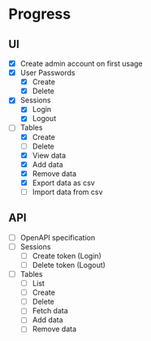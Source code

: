 # Progress

## UI
* [x] Create admin account on first usage
* [x] User Passwords
  * [x] Create
  * [x] Delete
* [x] Sessions
  * [x] Login
  * [x] Logout
* [ ] Tables
  * [x] Create
  * [ ] Delete
  * [x] View data
  * [x] Add data
  * [x] Remove data
  * [x] Export data as csv
  * [ ] Import data from csv

## API
* [ ] OpenAPI specification
* [ ] Sessions
  * [ ] Create token (Login)
  * [ ] Delete token (Logout)
* [ ] Tables
  * [ ] List
  * [ ] Create
  * [ ] Delete
  * [ ] Fetch data
  * [ ] Add data
  * [ ] Remove data

